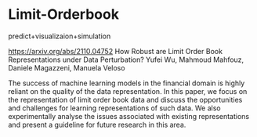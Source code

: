 # Limit-Orderbook
predict+visualizaion+simulation


https://arxiv.org/abs/2110.04752
How Robust are Limit Order Book Representations under Data Perturbation?
Yufei Wu, Mahmoud Mahfouz, Daniele Magazzeni, Manuela Veloso

The success of machine learning models in the financial domain is highly reliant on the quality of the data representation. In this paper, we focus on the representation of limit order book data and discuss the opportunities and challenges for learning representations of such data. We also experimentally analyse the issues associated with existing representations and present a guideline for future research in this area.
